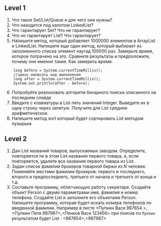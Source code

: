 ## Level 1
1. Что такое Set/List/Queue и для чего они нужны?
2. Что находится под капотом LinkedList? 
3. Что гарантирует Set? Что не гарантирует? 
4. Что не гарантирует List? Что гарантирует?
5. Напишите метод, который добавляет 1000000 элементов в ArrayList и LinkedList. 
Напишите еще один метод, который выбирает из заполненного списка элемент наугад 100000 раз. 
Замерьте время, которое потрачено на это. 
Сравните результаты и предположите, почему они именно такие.
Как замерить время:
```
    long before = System.currentTimeMillis();
    //здесь написать код выполнения
	long after = System.currentTimeMillis();
	System.out.println(after - before);
```
6. Попробуйте реализовать алгоритм бинарного поиска описанного на последнем слайде
7. Введите с клавиатуры в List пять значений Integer. Выведите их в одну строку через запятую. Получите для List среднее арифметическое.
8. Напишите метод sort который будет сортировать List методом пузырька

## Level 2
1. Дан List названий товаров, выпускаемых заводом. Определите, повторяется ли в этом List название первого товара, 
и, если повторяется, удалите все названия первого товара из List.
2. Задан список фамилий брокеров товарной биржи из N человек. Поменяйте местами фамилии брокеров: первого и последнего, второго и предпоследнего, третьего от начала и третьего от конца и т.д.
3. Составьте программу, облегчающую работу секретаря. Создайте объект Person с двумя параметрами имя, фамилия и номер телефона.
Создайте List<Person> и заполните его объектами Person.
Напишите программу, которая будет искать номера телефонов по введенной фамилии.
Например в листе <Пупкин Вася 987654 >,<Пупкин Петя 987987>,<Пенков Вася 123456> при поиске по `Пупкин` результатом будет List<Integer> : <987654>,<987987>
